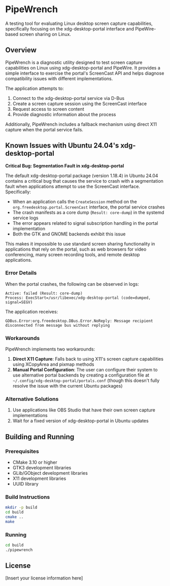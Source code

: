 # PipeWrench

A testing tool for evaluating Linux desktop screen capture capabilities, specifically focusing on the xdg-desktop-portal interface and PipeWire-based screen sharing on Linux.

## Overview

PipeWrench is a diagnostic utility designed to test screen capture capabilities on Linux using xdg-desktop-portal and PipeWire. It provides a simple interface to exercise the portal's ScreenCast API and helps diagnose compatibility issues with different implementations.

The application attempts to:
1. Connect to the xdg-desktop-portal service via D-Bus
2. Create a screen capture session using the ScreenCast interface
3. Request access to screen content
4. Provide diagnostic information about the process

Additionally, PipeWrench includes a fallback mechanism using direct X11 capture when the portal service fails.

## Known Issues with Ubuntu 24.04's xdg-desktop-portal

**Critical Bug: Segmentation Fault in xdg-desktop-portal**

The default xdg-desktop-portal package (version 1.18.4) in Ubuntu 24.04 contains a critical bug that causes the service to crash with a segmentation fault when applications attempt to use the ScreenCast interface. Specifically:

- When an application calls the `CreateSession` method on the `org.freedesktop.portal.ScreenCast` interface, the portal service crashes
- The crash manifests as a core dump (`Result: core-dump`) in the systemd service logs
- The error appears related to signal subscription handling in the portal implementation
- Both the GTK and GNOME backends exhibit this issue

This makes it impossible to use standard screen sharing functionality in applications that rely on the portal, such as web browsers for video conferencing, many screen recording tools, and remote desktop applications.

### Error Details

When the portal crashes, the following can be observed in logs:

```
Active: failed (Result: core-dump) 
Process: ExecStart=/usr/libexec/xdg-desktop-portal (code=dumped, signal=SEGV)
```

The application receives:

```
GDBus.Error:org.freedesktop.DBus.Error.NoReply: Message recipient disconnected from message bus without replying
```

### Workarounds

PipeWrench implements two workarounds:

1. **Direct X11 Capture**: Falls back to using X11's screen capture capabilities using XCopyArea and pixmap methods
2. **Manual Portal Configuration**: The user can configure their system to use alternative portal backends by creating a configuration file at `~/.config/xdg-desktop-portal/portals.conf` (though this doesn't fully resolve the issue with the current Ubuntu packages)

### Alternative Solutions

1. Use applications like OBS Studio that have their own screen capture implementations
2. Wait for a fixed version of xdg-desktop-portal in Ubuntu updates

## Building and Running

### Prerequisites

- CMake 3.10 or higher
- GTK3 development libraries
- GLib/GObject development libraries
- X11 development libraries
- UUID library

### Build Instructions

```bash
mkdir -p build
cd build
cmake ..
make
```

### Running

```bash
cd build
./pipewrench
```

## License

[Insert your license information here]